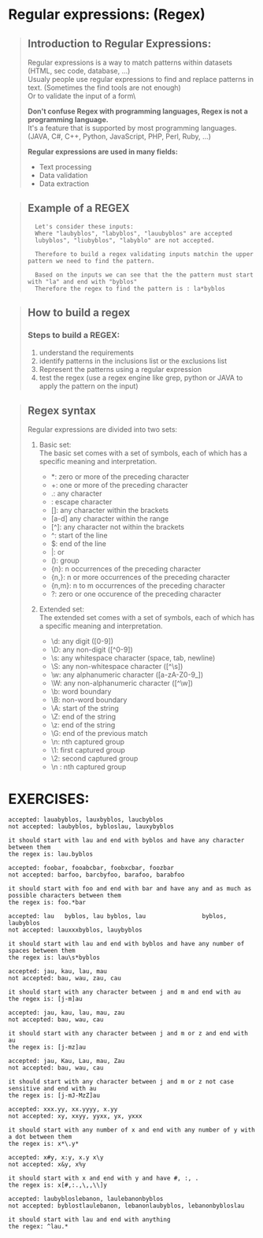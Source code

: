 # Regular expressions: (Regex)

>## Introduction to Regular Expressions:
> Regular expressions is a way to match patterns within datasets (HTML, sec code, database, ...)\
> Usualy people use regular expressions to find and replace patterns in text. (Sometimes the find tools are not enough)\
> Or to validate the input of a form\
>
> <b> Don't confuse Regex with programming languages, Regex is not a programming language.\
> </b>
>It's a feature that is supported by most programming languages. (JAVA, C#, C++, Python, JavaScript, PHP, Perl, Ruby, ...)
>
> <b> Regular expressions are used in many fields: </b>
>   - Text processing
>   - Data validation
>   - Data extraction
>

>## Example of a REGEX
>       Let's consider these inputs:
>       Where "laubyblos", "labyblos", "lauubyblos" are accepted
>       lubyblos", "liubyblos", "labyblo" are not accepted.
>
>       Therefore to build a regex validating inputs matchin the upper pattern we need to find the pattern.
>
>       Based on the inputs we can see that the the pattern must start with "la" and end with "byblos"
>       Therefore the regex to find the pattern is : la*byblos

> ## How to build a regex
> ### Steps to build a REGEX:
>  1. understand the requirements
>  2. identify patterns in the inclusions list or the exclusions list
>  3. Represent the patterns using a regular expression
>  4. test the regex (use a regex engine like grep, python or JAVA to apply the pattern on the input) 


> ## Regex syntax
> Regular expressions are divided into two sets:
>
> 1. Basic set:\
>   The basic set comes with a set of symbols, each of which has a specific meaning and interpretation.
> 
>       - *: zero or more of the preceding character
>       - +: one or more of the preceding character
>       - .: any character
>       - \: escape character
>       - []: any character within the brackets
>       - [a-d] any character within the range
>       - [^]: any character not within the brackets
>       - ^: start of the line
>       - $: end of the line
>       - |: or
>       - (): group
>       - {n}: n occurrences of the preceding character
>       - {n,}: n or more occurrences of the preceding character
>       - {n,m}: n to m occurrences of the preceding character
>       - ?: zero or one occurence of the preceding character
>
> 2. Extended set:\
>  The extended set comes with a set of symbols, each of which has a specific meaning and interpretation.
>       - \d: any digit ([0-9])
>       - \D: any non-digit ([^0-9])
>       - \s: any whitespace character (space, tab, newline)
>       - \S: any non-whitespace character ([^\s])
>       - \w: any alphanumeric character ([a-zA-Z0-9_])
>       - \W: any non-alphanumeric character ([^\w])
>       - \b: word boundary 
>       - \B: non-word boundary 
>       - \A: start of the string   
>       - \Z: end of the string
>       - \z: end of the string
>       - \G: end of the previous match
>       - \n: nth captured group
>       - \1: first captured group
>       - \2: second captured group
>       - \n : nth captured group

# EXERCISES: 
    accepted: lauabyblos, lauxbyblos, laucbyblos
    not accepted: laubyblos, bybloslau, lauxybyblos

    it should start with lau and end with byblos and have any character between them
    the regex is: lau.byblos
>

    accepted: foobar, fooabcbar, foobxcbar, foozbar
    not accepted: barfoo, barcbyfoo, barafoo, barabfoo

    it should start with foo and end with bar and have any and as much as possible characters between them
    the regex is: foo.*bar
>

    accepted: lau   byblos, lau byblos, lau                byblos, laubyblos
    not accepted: lauxxxbyblos, lauybyblos

    it should start with lau and end with byblos and have any number of spaces between them
    the regex is: lau\s*byblos
>
    accepted: jau, kau, lau, mau
    not accepted: bau, wau, zau, cau

    it should start with any character between j and m and end with au
    the regex is: [j-m]au
>
    accepted: jau, kau, lau, mau, zau
    not accepted: bau, wau, cau

    it should start with any character between j and m or z and end with au
    the regex is: [j-mz]au
>
    accepted: jau, Kau, Lau, mau, Zau
    not accepted: bau, wau, cau

    it should start with any character between j and m or z not case sensitive and end with au
    the regex is: [j-mJ-MzZ]au
>
    accepted: xxx.yy, xx.yyyy, x.yy
    not accepted: xy, xxyy, yyxx, yx, yxxx

    it should start with any number of x and end with any number of y with a dot between them
    the regex is: x*\.y*
>
    accepted: x#y, x:y, x.y x\y
    not accepted: x&y, x%y

    it should start with x and end with y and have #, :, .
    the regex is: x[#,:.,\,,\\]y
>
    accepted: laubybloslebanon, laulebanonbyblos
    not accepted: byblostlaulebanon, lebanonlaubyblos, lebanonbybloslau

    it should start with lau and end with anything
    the regex: ^lau.*

    
